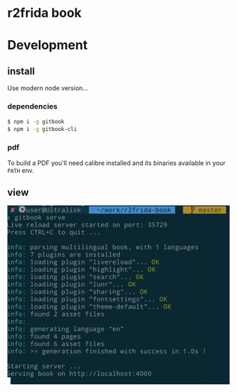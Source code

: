 # r2frida book

# Development

## install

Use modern node version...

### dependencies
```sh
$ npm i -g gitbook
$ npm i -g gitbook-cli
```

### pdf
To build a PDF you'll need calibre installed and its binaries available in your `PATH` env.

## view

![Serve via Gitbookk](./dev/docs/serve.png?raw=true "Serve gitbook")
